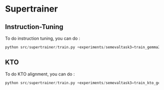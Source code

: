 # Supertrainer

## Instruction-Tuning

To do instruction tuning, you can do :
```python
python src/supertrainer/train.py +experiments/semevaltask3=train_gemma2
```

## KTO

To do KTO alignment, you can do :
```python
python src/supertrainer/train.py +experiments/semevaltask3=train_kto_gemma2
```
